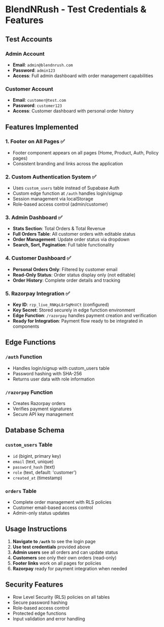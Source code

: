 # BlendNRush - Test Credentials & Features

## Test Accounts

### Admin Account
- **Email**: `admin@blendnrush.com`
- **Password**: `admin123`
- **Access**: Full admin dashboard with order management capabilities

### Customer Account  
- **Email**: `customer@test.com`
- **Password**: `customer123`
- **Access**: Customer dashboard with personal order history

## Features Implemented

### 1. Footer on All Pages ✅
- Footer component appears on all pages (Home, Product, Auth, Policy pages)
- Consistent branding and links across the application

### 2. Custom Authentication System ✅
- Uses `custom_users` table instead of Supabase Auth
- Custom edge function at `/auth` handles login/signup
- Session management via localStorage
- Role-based access control (admin/customer)

### 3. Admin Dashboard ✅
- **Stats Section**: Total Orders & Total Revenue
- **Full Orders Table**: All customer orders with editable status
- **Order Management**: Update order status via dropdown
- **Search, Sort, Pagination**: Full table functionality

### 4. Customer Dashboard ✅
- **Personal Orders Only**: Filtered by customer email
- **Read-Only Status**: Order status display only (not editable)
- **Order History**: Complete order details and tracking

### 5. Razorpay Integration ✅
- **Key ID**: `rzp_live_RNKpL8rSqMnVCt` (configured)
- **Key Secret**: Stored securely in edge function environment
- **Edge Function**: `/razorpay` handles payment creation and verification
- **Ready for Integration**: Payment flow ready to be integrated in components

## Edge Functions

### `/auth` Function
- Handles login/signup with custom_users table
- Password hashing with SHA-256
- Returns user data with role information

### `/razorpay` Function  
- Creates Razorpay orders
- Verifies payment signatures
- Secure API key management

## Database Schema

### `custom_users` Table
- `id` (bigint, primary key)
- `email` (text, unique)
- `password_hash` (text) 
- `role` (text, default: 'customer')
- `created_at` (timestamp)

### `orders` Table
- Complete order management with RLS policies
- Customer email-based access control
- Admin-only status updates

## Usage Instructions

1. **Navigate to `/auth`** to see the login page
2. **Use test credentials** provided above
3. **Admin users** see all orders and can update status
4. **Customers** see only their own orders (read-only)
5. **Footer links** work on all pages for policies
6. **Razorpay** ready for payment integration when needed

## Security Features

- Row Level Security (RLS) policies on all tables
- Secure password hashing
- Role-based access control  
- Protected edge functions
- Input validation and error handling